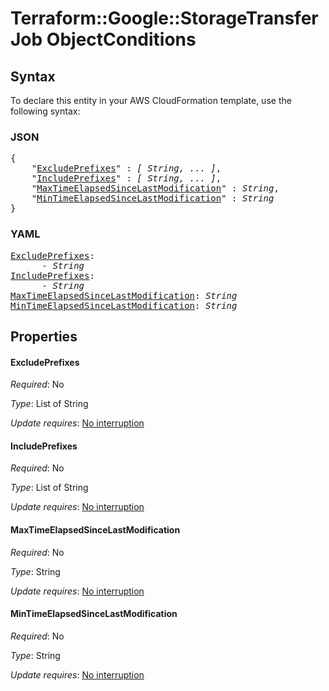 # Terraform::Google::StorageTransferJob ObjectConditions

## Syntax

To declare this entity in your AWS CloudFormation template, use the following syntax:

### JSON

<pre>
{
    "<a href="#excludeprefixes" title="ExcludePrefixes">ExcludePrefixes</a>" : <i>[ String, ... ]</i>,
    "<a href="#includeprefixes" title="IncludePrefixes">IncludePrefixes</a>" : <i>[ String, ... ]</i>,
    "<a href="#maxtimeelapsedsincelastmodification" title="MaxTimeElapsedSinceLastModification">MaxTimeElapsedSinceLastModification</a>" : <i>String</i>,
    "<a href="#mintimeelapsedsincelastmodification" title="MinTimeElapsedSinceLastModification">MinTimeElapsedSinceLastModification</a>" : <i>String</i>
}
</pre>

### YAML

<pre>
<a href="#excludeprefixes" title="ExcludePrefixes">ExcludePrefixes</a>: <i>
      - String</i>
<a href="#includeprefixes" title="IncludePrefixes">IncludePrefixes</a>: <i>
      - String</i>
<a href="#maxtimeelapsedsincelastmodification" title="MaxTimeElapsedSinceLastModification">MaxTimeElapsedSinceLastModification</a>: <i>String</i>
<a href="#mintimeelapsedsincelastmodification" title="MinTimeElapsedSinceLastModification">MinTimeElapsedSinceLastModification</a>: <i>String</i>
</pre>

## Properties

#### ExcludePrefixes

_Required_: No

_Type_: List of String

_Update requires_: [No interruption](https://docs.aws.amazon.com/AWSCloudFormation/latest/UserGuide/using-cfn-updating-stacks-update-behaviors.html#update-no-interrupt)

#### IncludePrefixes

_Required_: No

_Type_: List of String

_Update requires_: [No interruption](https://docs.aws.amazon.com/AWSCloudFormation/latest/UserGuide/using-cfn-updating-stacks-update-behaviors.html#update-no-interrupt)

#### MaxTimeElapsedSinceLastModification

_Required_: No

_Type_: String

_Update requires_: [No interruption](https://docs.aws.amazon.com/AWSCloudFormation/latest/UserGuide/using-cfn-updating-stacks-update-behaviors.html#update-no-interrupt)

#### MinTimeElapsedSinceLastModification

_Required_: No

_Type_: String

_Update requires_: [No interruption](https://docs.aws.amazon.com/AWSCloudFormation/latest/UserGuide/using-cfn-updating-stacks-update-behaviors.html#update-no-interrupt)

